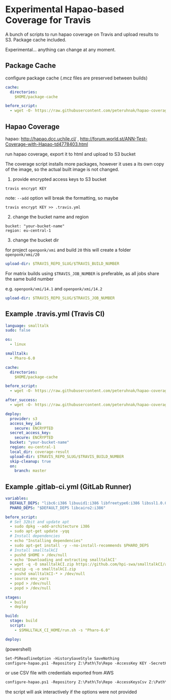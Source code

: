 # Experimental Hapao-based Coverage for Travis

A bunch of scripts to run hapao coverage on Travis and upload results to S3.
Package cache included.

Experimental... anything can change at any moment.

## Package Cache

configure package cache (.mcz files are preserved between builds)

```yaml
cache:
  directories:
    $HOME/package-cache

before_script:
  - wget -O- https://raw.githubusercontent.com/peteruhnak/hapao-coverage/master/package-cache.sh | bash
```

## Hapao Coverage

hapao: http://hapao.dcc.uchile.cl/ , http://forum.world.st/ANN-Test-Coverage-with-Hapao-td4778403.html

run hapao coverage, export it to html and upload to S3 bucket

The coverage script installs more packages, however it uses a its own copy of the image, so the actual built image is not changed.


1. provide encrypted access keys to S3 bucket

```
travis encrypt KEY
```

note: `--add` option will break the formatting, so maybe

```
travis encrypt KEY >> .travis.yml
```

2. change the bucket name and region

```
bucket: "your-bucket-name"
region: eu-central-1
```

3. change the bucket dir

for project `openponk/xmi` and build `20` this will create a folder `openponk/xmi/20`

```yaml
upload-dir: $TRAVIS_REPO_SLUG/$TRAVIS_BUILD_NUMBER
```

For matrix builds using `$TRAVIS_JOB_NUMBER` is preferable, as all jobs share the same build number

e.g. `openponk/xmi/14.1` and `openponk/xmi/14.2`

```yaml
upload-dir: $TRAVIS_REPO_SLUG/$TRAVIS_JOB_NUMBER
```

## Example .travis.yml (Travis CI)

```yaml
language: smalltalk
sudo: false

os:
  - linux

smalltalk:
  - Pharo-6.0

cache:
  directories:
    $HOME/package-cache

before_script:
  - wget -O- https://raw.githubusercontent.com/peteruhnak/hapao-coverage/master/package-cache.sh | bash

after_success:
  - wget -O- https://raw.githubusercontent.com/peteruhnak/hapao-coverage/master/hapao-coverage.sh | bash

deploy:
  provider: s3
  access_key_id:
    secure: ENCRYPTED
  secret_access_key:
    secure: ENCRYPTED
  bucket: "your-bucket-name"
  region: eu-central-1
  local_dir: coverage-result
  upload-dir: $TRAVIS_REPO_SLUG/$TRAVIS_BUILD_NUMBER
  skip-cleanup: true
  on:
    branch: master
```

## Example .gitlab-ci.yml (GitLab Runner)

```yaml
variables:
  DEFAULT_DEPS: "libc6:i386 libuuid1:i386 libfreetype6:i386 libssl1.0.0:i386"
  PHARO_DEPS: "$DEFAULT_DEPS libcairo2:i386"

before_script:
  # Set 32bit and update apt
  - sudo dpkg --add-architecture i386
  - sudo apt-get update -yqq
  # Install dependencies
  - echo "Installing dependencies"
  - sudo apt-get install -y --no-install-recommends $PHARO_DEPS
  # Install smalltalkCI
  - pushd $HOME > /dev/null
  - echo 'Downloading and extracting smalltalkCI'
  - wget -q -O smalltalkCI.zip https://github.com/hpi-swa/smalltalkCI/archive/master.zip
  - unzip -q -o smalltalkCI.zip
  - pushd smalltalkCI-* > /dev/null
  - source env_vars
  - popd > /dev/null
  - popd > /dev/null

stages:
  - build
  - deploy

build:
  stage: build
  script:
    - $SMALLTALK_CI_HOME/run.sh -s "Pharo-6.0"

deploy:

```

(powershell)

```ps
Set-PSReadlineOption -HistorySaveStyle SaveNothing
configure-hapao.ps1 -Repository Z:\Path\To\Repo -AccessKey KEY -SecretKey KEY
```

or use CSV file with credentials exported from AWS

```ps
configure-hapao.ps1 -Repository Z:\Path\To\Repo -AccessKeysCsv Z:\Path\To\AccessKeys.csv
```

the script will ask interactively if the options were not provided
